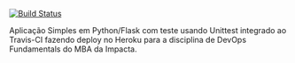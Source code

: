 [![Build Status](https://app.travis-ci.com/brunamgds/devopslab-es21.svg?branch=main)](https://app.travis-ci.com/brunamgds/devopslab-es21)

Aplicação Simples em Python/Flask com teste usando Unittest integrado ao Travis-CI fazendo deploy no Heroku para a disciplina de DevOps Fundamentals do MBA da Impacta.
